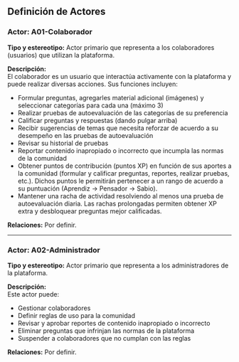 ## Definición de Actores

### Actor: A01-Colaborador

**Tipo y estereotipo:** Actor primario que representa a los colaboradores (usuarios) que utilizan la plataforma.

**Descripción:**  
El colaborador es un usuario que interactúa activamente con la plataforma y puede realizar diversas acciones. Sus funciones incluyen:

- Formular preguntas, agregarles material adicional (imágenes) y seleccionar categorías para cada una (máximo 3)
- Realizar pruebas de autoevaluación de las categorías de su preferencia 
- Calificar preguntas y respuestas (dando pulgar arriba)
- Recibir sugerencias de temas que necesita reforzar de acuerdo a su desempeño en las pruebas de autoevaluación
- Revisar su historial de pruebas
- Reportar contenido inapropiado o incorrecto que incumpla las normas de la comunidad
- Obtener puntos de contribución (puntos XP) en función de sus aportes a la comunidad (formular y calificar preguntas, reportes, realizar pruebas, etc.). Dichos puntos le permitirán pertenecer a un rango de acuerdo a su puntuación (Aprendiz → Pensador → Sabio).
- Mantener una racha de actividad resolviendo al menos una prueba de autoevaluación diaria. Las rachas prolongadas permiten obtener XP extra y desbloquear preguntas mejor calificadas.

**Relaciones:** Por definir.

---

### Actor: A02-Administrador

**Tipo y estereotipo:** Actor primario que representa a los administradores de la plataforma.

**Descripción:**  
Este actor puede:
- Gestionar colaboradores
- Definir reglas de uso para la comunidad
- Revisar y aprobar reportes de contenido inapropiado o incorrecto
- Eliminar preguntas que infrinjan las normas de la plataforma
- Suspender a colaboradores que no cumplan con las reglas

**Relaciones:** Por definir.
